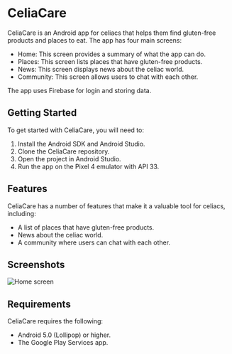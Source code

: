# CeliaCare

CeliaCare is an Android app for celiacs that helps them find gluten-free products and places to eat. The app has four main screens:

- Home: This screen provides a summary of what the app can do.
- Places: This screen lists places that have gluten-free products.
- News: This screen displays news about the celiac world.
- Community: This screen allows users to chat with each other.

The app uses Firebase for login and storing data.

## Getting Started

To get started with CeliaCare, you will need to:

1. Install the Android SDK and Android Studio.
2. Clone the CeliaCare repository.
3. Open the project in Android Studio.
4. Run the app on the Pixel 4 emulator with API 33.

## Features

CeliaCare has a number of features that make it a valuable tool for celiacs, including:

- A list of places that have gluten-free products.
- News about the celiac world.
- A community where users can chat with each other.

## Screenshots

![Home screen](src/res/drawable/home_page_demo.png)

## Requirements

CeliaCare requires the following:

- Android 5.0 (Lollipop) or higher.
- The Google Play Services app.
